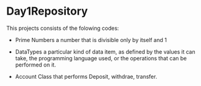 # Day1Repository

This projects consists of the folowing codes:
* Prime Numbers
a number that is divisible only by itself and 1

* DataTypes
a particular kind of data item, as defined by the values it can take, the programming language used, or the operations that can be performed on it.

* Account Class that performs
Deposit, withdrae, transfer.
